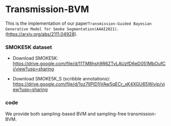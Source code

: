 # Transmission-BVM

This is the implementation of our paper`Transmission-Guided Bayesian Generative Model for Smoke Segmentation(AAAI2021)`.
(https://arxiv.org/abs/2111.04928).



### SMOKE5K dataset 

- Download SMOKE5K: https://drive.google.com/file/d/11TM8hsh9R6ZTvLAUzfD6eD051MbOufCi/view?usp=sharing

- Download SMOKE5K_S (scribble annotations): https://drive.google.com/file/d/1oz7lIPID1iVAw5qECr_xK4XGU65Wivip/view?usp=sharing

### code

We provide both sampling-based BVM and sampling-free transmission-BVM.





